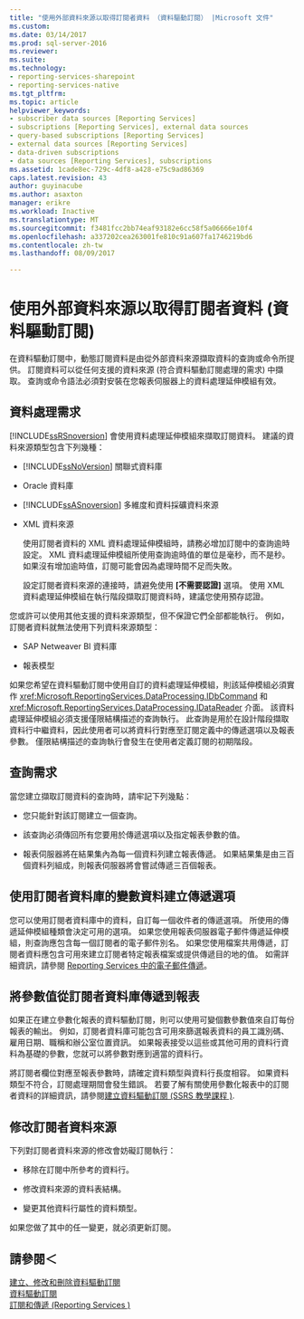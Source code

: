 ```yaml
---
title: "使用外部資料來源以取得訂閱者資料 （資料驅動訂閱） |Microsoft 文件"
ms.custom: 
ms.date: 03/14/2017
ms.prod: sql-server-2016
ms.reviewer: 
ms.suite: 
ms.technology:
- reporting-services-sharepoint
- reporting-services-native
ms.tgt_pltfrm: 
ms.topic: article
helpviewer_keywords:
- subscriber data sources [Reporting Services]
- subscriptions [Reporting Services], external data sources
- query-based subscriptions [Reporting Services]
- external data sources [Reporting Services]
- data-driven subscriptions
- data sources [Reporting Services], subscriptions
ms.assetid: 1cade8ec-729c-4df8-a428-e75c9ad86369
caps.latest.revision: 43
author: guyinacube
ms.author: asaxton
manager: erikre
ms.workload: Inactive
ms.translationtype: MT
ms.sourcegitcommit: f3481fcc2bb74eaf93182e6cc58f5a06666e10f4
ms.openlocfilehash: a337202cea263001fe810c91a607fa1746219bd6
ms.contentlocale: zh-tw
ms.lasthandoff: 08/09/2017

---
```

# <a name="use-an-external-data-source-for-subscriber-data-data-driven-subscription"></a>使用外部資料來源以取得訂閱者資料 (資料驅動訂閱)
  在資料驅動訂閱中，動態訂閱資料是由從外部資料來源擷取資料的查詢或命令所提供。 訂閱資料可以從任何支援的資料來源 (符合資料驅動訂閱處理的需求) 中擷取。 查詢或命令語法必須對安裝在您報表伺服器上的資料處理延伸模組有效。  
  
## <a name="data-processing-requirements"></a>資料處理需求  
 [!INCLUDE[ssRSnoversion](../../includes/ssrsnoversion-md.md)] 會使用資料處理延伸模組來擷取訂閱資料。 建議的資料來源類型包含下列幾種：  
  
-   [!INCLUDE[ssNoVersion](../../includes/ssnoversion-md.md)] 關聯式資料庫  
  
-   Oracle 資料庫  
  
-   [!INCLUDE[ssASnoversion](../../includes/ssasnoversion-md.md)] 多維度和資料採礦資料來源  
  
-   XML 資料來源  
  
     使用訂閱者資料的 XML 資料處理延伸模組時，請務必增加訂閱中的查詢逾時設定。 XML 資料處理延伸模組所使用查詢逾時值的單位是毫秒，而不是秒。 如果沒有增加逾時值，訂閱可能會因為處理時間不足而失敗。  
  
     設定訂閱者資料來源的連接時，請避免使用 **[不需要認證]** 選項。 使用 XML 資料處理延伸模組在執行階段擷取訂閱資料時，建議您使用預存認證。  
  
 您或許可以使用其他支援的資料來源類型，但不保證它們全部都能執行。 例如，訂閱者資料就無法使用下列資料來源類型：  
  
-   SAP Netweaver BI 資料庫  
  
-   報表模型  
  
 如果您希望在資料驅動訂閱中使用自訂的資料處理延伸模組，則該延伸模組必須實作 <xref:Microsoft.ReportingServices.DataProcessing.IDbCommand> 和 <xref:Microsoft.ReportingServices.DataProcessing.IDataReader> 介面。 該資料處理延伸模組必須支援僅限結構描述的查詢執行。 此查詢是用於在設計階段擷取資料行中繼資料，因此使用者可以將資料行對應至訂閱定義中的傳遞選項以及報表參數。 僅限結構描述的查詢執行會發生在使用者定義訂閱的初期階段。  
  
## <a name="query-requirements"></a>查詢需求  
 當您建立擷取訂閱資料的查詢時，請牢記下列幾點：  
  
-   您只能針對該訂閱建立一個查詢。  
  
-   該查詢必須傳回所有您要用於傳遞選項以及指定報表參數的值。  
  
-   報表伺服器將在結果集內為每一個資料列建立報表傳遞。 如果結果集是由三百個資料列組成，則報表伺服器將會嘗試傳遞三百個報表。  
  
## <a name="setting-delivery-options-using-variable-data-from-a-subscriber-database"></a>使用訂閱者資料庫的變數資料建立傳遞選項  
 您可以使用訂閱者資料庫中的資料，自訂每一個收件者的傳遞選項。 所使用的傳遞延伸模組種類會決定可用的選項。 如果您使用報表伺服器電子郵件傳遞延伸模組，則查詢應包含每一個訂閱者的電子郵件別名。 如果您使用檔案共用傳遞，訂閱者資料應包含可用來建立訂閱者特定報表檔案或提供傳遞目的地的值。 如需詳細資訊，請參閱 [Reporting Services 中的電子郵件傳遞](../../reporting-services/subscriptions/e-mail-delivery-in-reporting-services.md)。  
  
## <a name="passing-parameter-values-from-the-subscriber-database-to-the-report"></a>將參數值從訂閱者資料庫傳遞到報表  
 如果正在建立參數化報表的資料驅動訂閱，則可以使用可變個數參數值來自訂每份報表的輸出。 例如，訂閱者資料庫可能包含可用來篩選報表資料的員工識別碼、雇用日期、職稱和辦公室位置資訊。 如果報表接受以這些或其他可用的資料行資料為基礎的參數，您就可以將參數對應到適當的資料行。  
  
 將訂閱者欄位對應至報表參數時，請確定資料類型與資料行長度相容。 如果資料類型不符合，訂閱處理期間會發生錯誤。 若要了解有關使用參數化報表中的訂閱者資料的詳細資訊，請參閱[建立資料驅動訂閱 &#40;SSRS 教學課程 &#41;](../../reporting-services/create-a-data-driven-subscription-ssrs-tutorial.md).  
  
## <a name="modifying-the-subscriber-data-source"></a>修改訂閱者資料來源  
 下列對訂閱者資料來源的修改會妨礙訂閱執行：  
  
-   移除在訂閱中所參考的資料行。  
  
-   修改資料來源的資料表結構。  
  
-   變更其他資料行屬性的資料類型。  
  
 如果您做了其中的任一變更，就必須更新訂閱。  
  
## <a name="see-also"></a>請參閱＜  
 [建立、修改和刪除資料驅動訂閱](../../reporting-services/subscriptions/create-modify-and-delete-data-driven-subscriptions.md)   
 [資料驅動訂閱](../../reporting-services/subscriptions/data-driven-subscriptions.md)   
 [訂閱和傳遞 &#40;Reporting Services &#41;](../../reporting-services/subscriptions/subscriptions-and-delivery-reporting-services.md)  
  
  

